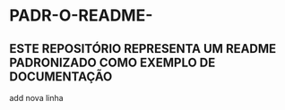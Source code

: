# PADR-O-README-
ESTE REPOSITÓRIO REPRESENTA UM README PADRONIZADO COMO EXEMPLO DE DOCUMENTAÇÃO 
-----------------
add nova linha 
